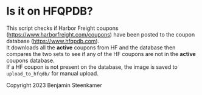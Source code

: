 # Is it on HFQPDB?
This script checks if Harbor Freight coupons (https://www.harborfreight.com/coupons)
have been posted to the coupon database (https://www.hfqpdb.com).  
It downloads all the **active** coupons from HF and the database then compares the two sets to see if any of the HF coupons are not in the **active** coupons database.  
If a HF coupon is not present on the database, the image is saved to `upload_to_hfqdb/` for manual upload.

Copyright 2023 Benjamin Steenkamer

